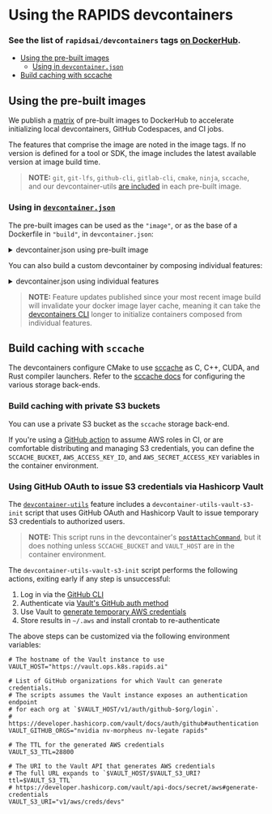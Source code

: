 # Using the RAPIDS devcontainers

### See the list of `rapidsai/devcontainers` tags [on DockerHub](https://hub.docker.com/r/rapidsai/devcontainers/tags).

* [Using the pre-built images](#using-the-pre-built-images)
  * [Using in `devcontainer.json`](#using-in-devcontainerjson)
* [Build caching with sccache](#build-caching-with-sccache)


## Using the pre-built images

We publish a [matrix](matrix.yml) of pre-built images to DockerHub to accelerate initializing local devcontainers, GitHub Codespaces, and CI jobs.

The features that comprise the image are noted in the image tags. If no version is defined for a tool or SDK, the image includes the latest available version at image build time.

> **NOTE:** `git`, `git-lfs`, `github-cli`, `gitlab-cli`, `cmake`, `ninja`, `sccache`, and our devcontainer-utils [are included](image/.devcontainer/devcontainer.json#L12-L33) in each pre-built image.

### Using in [`devcontainer.json`](https://containers.dev/implementors/json_reference/#image-specific)

The pre-built images can be used as the `"image"`, or as the base of a Dockerfile in `"build"`, in `devcontainer.json`:

<details><summary>devcontainer.json using pre-built image</summary><pre>{<br/>  "image": "rapidsai/devcontainers:25.10-cpp-llvm16-cuda12.0-nvhpc23.5-ubuntu22.04",<br/>  "hostRequirements": { "gpu": true },<br/>  "workspaceFolder": "/home/coder/${localWorkspaceFolderBasename}",<br/>  "workspaceMount": "source=${localWorkspaceFolder},target=/home/coder/${localWorkspaceFolderBasename},type=bind"<br/>}</pre></details>

You can also build a custom devcontainer by composing individual features:

<details><summary>devcontainer.json using individual features</summary><pre>{<br/>  "image": "ubuntu:22.04",<br/>  "features": {<br/>    "ghcr.io/rapidsai/devcontainers/features/cmake:25.10": {},<br/>    "ghcr.io/rapidsai/devcontainers/features/ninja:25.10": {},<br/>    "ghcr.io/rapidsai/devcontainers/features/sccache:25.10": {<br/>      "version": "0.5.4"<br/>    }<br/>  },<br/>  "overrideFeatureInstallOrder": [<br/>    "ghcr.io/rapidsai/devcontainers/features/cmake",<br/>    "ghcr.io/rapidsai/devcontainers/features/ninja",<br/>    "ghcr.io/rapidsai/devcontainers/features/sccache"<br/>  ],<br/>  "workspaceFolder": "/home/coder/${localWorkspaceFolderBasename}",<br/>  "workspaceMount": "source=${localWorkspaceFolder},target=/home/coder/${localWorkspaceFolderBasename},type=bind"<br/>}</pre></details>

> **NOTE:** Feature updates published since your most recent image build will invalidate your docker image layer cache, meaning it can take the [devcontainers CLI](https://github.com/devcontainers/cli) longer to initialize containers composed from individual features.

## Build caching with `sccache`

The devcontainers configure CMake to use [sccache](https://github.com/mozilla/sccache) as C, C++, CUDA, and Rust compiler launchers. Refer to the [sccache docs](https://github.com/mozilla/sccache/tree/main/docs) for configuring the various storage back-ends.

### Build caching with private S3 buckets

You can use a private S3 bucket as the `sccache` storage back-end.

If you're using a [GitHub action](https://github.com/aws-actions/configure-aws-credentials) to assume AWS roles in CI, or are comfortable distributing and managing S3 credentials, you can define the `SCCACHE_BUCKET`, `AWS_ACCESS_KEY_ID`, and `AWS_SECRET_ACCESS_KEY` variables in the container environment.

### Using GitHub OAuth to issue S3 credentials via Hashicorp Vault

The [`devcontainer-utils`](features/src/utils/) feature includes a `devcontainer-utils-vault-s3-init` script that uses GitHub OAuth and Hashicorp Vault to issue temporary S3 credentials to authorized users.

> **NOTE:** This script runs in the devcontainer's [`postAttachCommand`](https://containers.dev/implementors/json_reference/#lifecycle-scripts), but it does nothing unless `SCCACHE_BUCKET` and `VAULT_HOST` are in the container environment.

The `devcontainer-utils-vault-s3-init` script performs the following actions, exiting early if any step is unsuccessful:

1. Log in via the [GitHub CLI](https://cli.github.com/)
2. Authenticate via [Vault's GitHub auth method](https://developer.hashicorp.com/vault/docs/auth/github#authentication)
3. Use Vault to [generate temporary AWS credentials](https://developer.hashicorp.com/vault/api-docs/secret/aws#generate-credentials)
4. Store results in `~/.aws` and install crontab to re-authenticate

The above steps can be customized via the following environment variables:
```
# The hostname of the Vault instance to use
VAULT_HOST="https://vault.ops.k8s.rapids.ai"

# List of GitHub organizations for which Vault can generate credentials.
# The scripts assumes the Vault instance exposes an authentication endpoint
# for each org at `$VAULT_HOST/v1/auth/github-$org/login`.
# https://developer.hashicorp.com/vault/docs/auth/github#authentication
VAULT_GITHUB_ORGS="nvidia nv-morpheus nv-legate rapids"

# The TTL for the generated AWS credentials
VAULT_S3_TTL=28800

# The URI to the Vault API that generates AWS credentials
# The full URL expands to `$VAULT_HOST/$VAULT_S3_URI?ttl=$VAULT_S3_TTL`
# https://developer.hashicorp.com/vault/api-docs/secret/aws#generate-credentials
VAULT_S3_URI="v1/aws/creds/devs"
```
